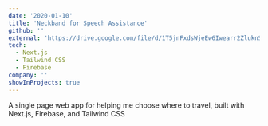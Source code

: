 ```yaml
---
date: '2020-01-10'
title: 'Neckband for Speech Assistance'
github: ''
external: 'https://drive.google.com/file/d/1T5jnFxdsWjeEw6Iwearr2ZluknS1esme/view?usp=sharing'
tech:
  - Next.js
  - Tailwind CSS
  - Firebase
company: ''
showInProjects: true
---
```


A single page web app for helping me choose where to travel, built with Next.js, Firebase, and Tailwind CSS
